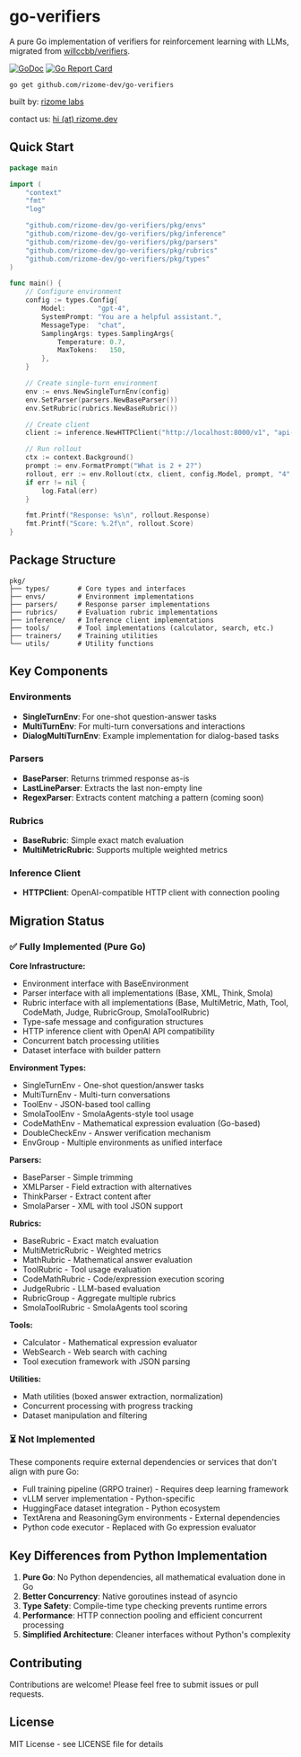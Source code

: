 # go-verifiers

A pure Go implementation of verifiers for reinforcement learning with LLMs, migrated from [willccbb/verifiers](https://github.com/willccbb/verifiers).


[![GoDoc](https://pkg.go.dev/badge/github.com/rizome-dev/go-verifiers)](https://pkg.go.dev/github.com/rizome-dev/go-verifiers)
[![Go Report Card](https://goreportcard.com/badge/github.com/rizome-dev/go-verifiers)](https://goreportcard.com/report/github.com/rizome-dev/go-verifiers)

```shell
go get github.com/rizome-dev/go-verifiers
```

built by: [rizome labs](https://rizome.dev)

contact us: [hi (at) rizome.dev](mailto:hi@rizome.dev)

## Quick Start

```go
package main

import (
    "context"
    "fmt"
    "log"

    "github.com/rizome-dev/go-verifiers/pkg/envs"
    "github.com/rizome-dev/go-verifiers/pkg/inference"
    "github.com/rizome-dev/go-verifiers/pkg/parsers"
    "github.com/rizome-dev/go-verifiers/pkg/rubrics"
    "github.com/rizome-dev/go-verifiers/pkg/types"
)

func main() {
    // Configure environment
    config := types.Config{
        Model:        "gpt-4",
        SystemPrompt: "You are a helpful assistant.",
        MessageType:  "chat",
        SamplingArgs: types.SamplingArgs{
            Temperature: 0.7,
            MaxTokens:   150,
        },
    }

    // Create single-turn environment
    env := envs.NewSingleTurnEnv(config)
    env.SetParser(parsers.NewBaseParser())
    env.SetRubric(rubrics.NewBaseRubric())

    // Create client
    client := inference.NewHTTPClient("http://localhost:8000/v1", "api-key")

    // Run rollout
    ctx := context.Background()
    prompt := env.FormatPrompt("What is 2 + 2?")
    rollout, err := env.Rollout(ctx, client, config.Model, prompt, "4", config.SamplingArgs)
    if err != nil {
        log.Fatal(err)
    }

    fmt.Printf("Response: %s\n", rollout.Response)
    fmt.Printf("Score: %.2f\n", rollout.Score)
}
```

## Package Structure

```
pkg/
├── types/       # Core types and interfaces
├── envs/        # Environment implementations
├── parsers/     # Response parser implementations
├── rubrics/     # Evaluation rubric implementations
├── inference/   # Inference client implementations
├── tools/       # Tool implementations (calculator, search, etc.)
├── trainers/    # Training utilities
└── utils/       # Utility functions
```

## Key Components

### Environments

- **SingleTurnEnv**: For one-shot question-answer tasks
- **MultiTurnEnv**: For multi-turn conversations and interactions
- **DialogMultiTurnEnv**: Example implementation for dialog-based tasks

### Parsers

- **BaseParser**: Returns trimmed response as-is
- **LastLineParser**: Extracts the last non-empty line
- **RegexParser**: Extracts content matching a pattern (coming soon)

### Rubrics

- **BaseRubric**: Simple exact match evaluation
- **MultiMetricRubric**: Supports multiple weighted metrics

### Inference Client

- **HTTPClient**: OpenAI-compatible HTTP client with connection pooling

## Migration Status

### ✅ Fully Implemented (Pure Go)

**Core Infrastructure:**
- Environment interface with BaseEnvironment
- Parser interface with all implementations (Base, XML, Think, Smola)
- Rubric interface with all implementations (Base, MultiMetric, Math, Tool, CodeMath, Judge, RubricGroup, SmolaToolRubric)
- Type-safe message and configuration structures
- HTTP inference client with OpenAI API compatibility
- Concurrent batch processing utilities
- Dataset interface with builder pattern

**Environment Types:**
- SingleTurnEnv - One-shot question/answer tasks
- MultiTurnEnv - Multi-turn conversations
- ToolEnv - JSON-based tool calling
- SmolaToolEnv - SmolaAgents-style tool usage
- CodeMathEnv - Mathematical expression evaluation (Go-based)
- DoubleCheckEnv - Answer verification mechanism
- EnvGroup - Multiple environments as unified interface

**Parsers:**
- BaseParser - Simple trimming
- XMLParser - Field extraction with alternatives
- ThinkParser - Extract content after </think>
- SmolaParser - XML with tool JSON support

**Rubrics:**
- BaseRubric - Exact match evaluation
- MultiMetricRubric - Weighted metrics
- MathRubric - Mathematical answer evaluation
- ToolRubric - Tool usage evaluation
- CodeMathRubric - Code/expression execution scoring
- JudgeRubric - LLM-based evaluation
- RubricGroup - Aggregate multiple rubrics
- SmolaToolRubric - SmolaAgents tool scoring

**Tools:**
- Calculator - Mathematical expression evaluator
- WebSearch - Web search with caching
- Tool execution framework with JSON parsing

**Utilities:**
- Math utilities (boxed answer extraction, normalization)
- Concurrent processing with progress tracking
- Dataset manipulation and filtering

### ⏳ Not Implemented

These components require external dependencies or services that don't align with pure Go:
- Full training pipeline (GRPO trainer) - Requires deep learning framework
- vLLM server implementation - Python-specific
- HuggingFace dataset integration - Python ecosystem
- TextArena and ReasoningGym environments - External dependencies
- Python code executor - Replaced with Go expression evaluator

## Key Differences from Python Implementation

1. **Pure Go**: No Python dependencies, all mathematical evaluation done in Go
2. **Better Concurrency**: Native goroutines instead of asyncio
3. **Type Safety**: Compile-time type checking prevents runtime errors
4. **Performance**: HTTP connection pooling and efficient concurrent processing
5. **Simplified Architecture**: Cleaner interfaces without Python's complexity

## Contributing

Contributions are welcome! Please feel free to submit issues or pull requests.

## License

MIT License - see LICENSE file for details
